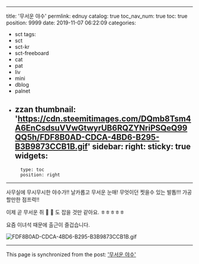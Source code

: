 
---
title: '무서운 야수'
permlink: ednuy
catalog: true
toc_nav_num: true
toc: true
position: 9999
date: 2019-11-07 06:22:09
categories:
- sct
tags:
- sct
- sct-kr
- sct-freeboard
- cat
- pat
- liv
- mini
- dblog
- palnet
- zzan
thumbnail: 'https://cdn.steemitimages.com/DQmb8Tsm4A6EnCsdsuVVwGtwyrUB6RQZYNriPSQeQ99QQ5h/FDF8B0AD-CDCA-4BD6-B295-B3B9873CCB1B.gif'
sidebar:
    right:
        sticky: true
widgets:
    -
        type: toc
        position: right
---


사무실에 무시무시한 야수가!!
날카롭고 무서운 눈매!
무엇이던 찟을수 있는 발톱!!!
가공할만한 점프력!!

이제 곧 무서운 쥐 🐁 🐀 도 잡을 것만 같아요. ㅎㅎㅎㅎㅎ

요즘 이녀석 때문에 출근이 즐겁습니다. 

![FDF8B0AD-CDCA-4BD6-B295-B3B9873CCB1B.gif](https://cdn.steemitimages.com/DQmb8Tsm4A6EnCsdsuVVwGtwyrUB6RQZYNriPSQeQ99QQ5h/FDF8B0AD-CDCA-4BD6-B295-B3B9873CCB1B.gif)

- - -

This page is synchronized from the post: ['무서운 야수'](https://steemit.com/@kingbit/ednuy)
